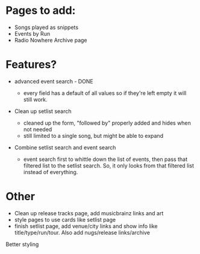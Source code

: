 # Pages to add:
- Songs played as snippets
- Events by Run
- Radio Nowhere Archive page

# Features?
<!-- - Event search by date? -->

- advanced event search - DONE
  - every field has a default of all values so if they're left empty it will still work.

- Clean up setlist search
  - cleaned up the form, "followed by" properly added and hides when not needed
  - still limited to a single song, but might be able to expand

- Combine setlist search and event search
  - event search first to whittle down the list of events, then pass that filtered list to the setlist search. So, it only looks from that filtered list instead of everything.

<!-- - Song Page: add toggle to hide private events like soundcheck/rehearsal/recording -->

# Other
- Clean up release tracks page, add musicbrainz links and art
- style pages to use cards like setlist page
- finish setlist page, add venue/city links and show info like title/type/run/tour. Also add nugs/release links/archive
<!-- figure out a logo -->
Better styling
